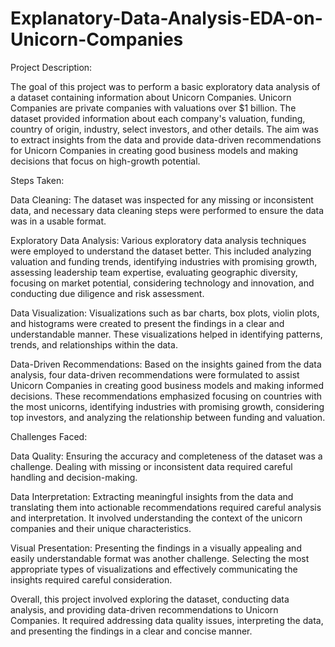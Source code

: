 # Explanatory-Data-Analysis-EDA-on-Unicorn-Companies

Project Description:

The goal of this project was to perform a basic exploratory data analysis of a dataset containing information about Unicorn Companies. Unicorn Companies are private companies with valuations over $1 billion. The dataset provided information about each company's valuation, funding, country of origin, industry, select investors, and other details. The aim was to extract insights from the data and provide data-driven recommendations for Unicorn Companies in creating good business models and making decisions that focus on high-growth potential.

Steps Taken:

Data Cleaning: The dataset was inspected for any missing or inconsistent data, and necessary data cleaning steps were performed to ensure the data was in a usable format.

Exploratory Data Analysis: Various exploratory data analysis techniques were employed to understand the dataset better. This included analyzing valuation and funding trends, identifying industries with promising growth, assessing leadership team expertise, evaluating geographic diversity, focusing on market potential, considering technology and innovation, and conducting due diligence and risk assessment.

Data Visualization: Visualizations such as bar charts, box plots, violin plots, and histograms were created to present the findings in a clear and understandable manner. These visualizations helped in identifying patterns, trends, and relationships within the data.

Data-Driven Recommendations: Based on the insights gained from the data analysis, four data-driven recommendations were formulated to assist Unicorn Companies in creating good business models and making informed decisions. These recommendations emphasized focusing on countries with the most unicorns, identifying industries with promising growth, considering top investors, and analyzing the relationship between funding and valuation.

Challenges Faced:

Data Quality: Ensuring the accuracy and completeness of the dataset was a challenge. Dealing with missing or inconsistent data required careful handling and decision-making.

Data Interpretation: Extracting meaningful insights from the data and translating them into actionable recommendations required careful analysis and interpretation. It involved understanding the context of the unicorn companies and their unique characteristics.

Visual Presentation: Presenting the findings in a visually appealing and easily understandable format was another challenge. Selecting the most appropriate types of visualizations and effectively communicating the insights required careful consideration.

Overall, this project involved exploring the dataset, conducting data analysis, and providing data-driven recommendations to Unicorn Companies. It required addressing data quality issues, interpreting the data, and presenting the findings in a clear and concise manner.




